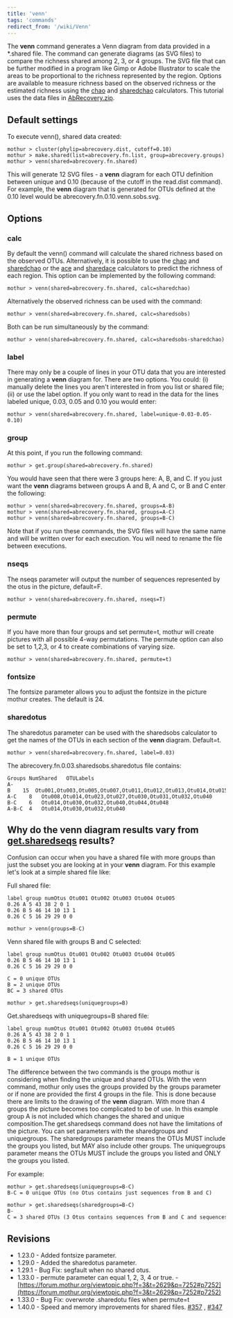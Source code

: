 ```yaml
---
title: 'venn'
tags: 'commands'
redirect_from: '/wiki/Venn'
---
```

The **venn** command generates a Venn diagram from data
provided in a \*.shared file. The command can generate diagrams (as SVG
files) to compare the richness shared among 2, 3, or 4 groups. The SVG
file that can be further modified in a program like Gimp or Adobe
Illustrator to scale the areas to be proportional to the richness
represented by the region. Options are available to measure richness
based on the observed richness or the estimated richness using the
[chao](chao) and [sharedchao](sharedchao)
calculators. This tutorial uses the data files in [
AbRecovery.zip](https://mothur.s3.us-east-2.amazonaws.com/wiki/abrecovery.zip).


## Default settings

To execute venn(), shared data created:

    mothur > cluster(phylip=abrecovery.dist, cutoff=0.10)  
    mothur > make.shared(list=abrecovery.fn.list, group=abrecovery.groups)
    mothur > venn(shared=abrecovery.fn.shared)

This will generate 12 SVG files - a **venn** diagram for each OTU definition
between unique and 0.10 (because of the cutoff in the read.dist
command). For example, the **venn** diagram that is generated for OTUs
defined at the 0.10 level would be abrecovery.fn.0.10.venn.sobs.svg.

## Options

### calc

By default the venn() command will calculate the shared richness based
on the observed OTUs. Alternatively, it is possible to use the
[chao](chao) and [sharedchao](sharedchao) or the
[ace](ace) and [sharedace](sharedace) calculators
to predict the richness of each region. This option can be implemented
by the following command:

    mothur > venn(shared=abrecovery.fn.shared, calc=sharedchao)

Alternatively the observed richness can be used with the command:

    mothur > venn(shared=abrecovery.fn.shared, calc=sharedsobs)

Both can be run simultaneously by the command:

    mothur > venn(shared=abrecovery.fn.shared, calc=sharedsobs-sharedchao)

### label

There may only be a couple of lines in your OTU data that you are
interested in generating a **venn** diagram for. There are two options. You
could: (i) manually delete the lines you aren\'t interested in from you
list or shared file; (ii) or use the label option. If you only want to
read in the data for the lines labeled unique, 0.03, 0.05 and 0.10 you
would enter:

    mothur > venn(shared=abrecovery.fn.shared, label=unique-0.03-0.05-0.10)

### group

At this point, if you run the following command:

    mothur > get.group(shared=abrecovery.fn.shared)

You would have seen that there were 3 groups here: A, B, and C. If you
just want the **venn** diagrams between groups A and B, A and C, or B and C
enter the following:

    mothur > venn(shared=abrecovery.fn.shared, groups=A-B)
    mothur > venn(shared=abrecovery.fn.shared, groups=A-C)
    mothur > venn(shared=abrecovery.fn.shared, groups=B-C)

Note that if you run these commands, the SVG files will have the same
name and will be written over for each execution. You will need to
rename the file between executions.

### nseqs

The nseqs parameter will output the number of sequences represented by
the otus in the picture, default=F.

    mothur > venn(shared=abrecovery.fn.shared, nseqs=T)

### permute

If you have more than four groups and set permute=t, mothur will create
pictures with all possible 4-way permutations. The permute option can
also be set to 1,2,3, or 4 to create combinations of varying size.

    mothur > venn(shared=abrecovery.fn.shared, permute=t)

### fontsize

The fontsize parameter allows you to adjust the fontsize in the picture
mothur creates. The default is 24.

### sharedotus

The sharedotus parameter can be used with the sharedsobs calculator to
get the names of the OTUs in each section of the **venn** diagram.
Default=t.

    mothur > venn(shared=abrecovery.fn.shared, label=0.03)

The abrecovery.fn.0.03.sharedsobs.sharedotus file contains:

    Groups NumShared   OTULabels
    A-B    15  Otu001,Otu003,Otu005,Otu007,Otu011,Otu012,Otu013,Otu014,Otu015,Otu026,Otu028,Otu030,Otu032,Otu040,Otu041
    A-C    8   Otu008,Otu014,Otu023,Otu027,Otu030,Otu031,Otu032,Otu040
    B-C    6   Otu014,Otu030,Otu032,Otu040,Otu044,Otu048
    A-B-C  4   Otu014,Otu030,Otu032,Otu040

## Why do the **venn** diagram results vary from [get.sharedseqs](get.sharedseqs) results?

Confusion can occur when you have a shared file with more groups than
just the subset you are looking at in your **venn** diagram. For this
example let\'s look at a simple shared file like:

Full shared file:

    label group numOtus Otu001 Otu002 Otu003 Otu004 Otu005
    0.26 A 5 43 38 2 0 1
    0.26 B 5 46 14 10 13 1
    0.26 C 5 16 29 29 0 0

    mothur > venn(groups=B-C)

Venn shared file with groups B and C selected:

    label group numOtus Otu001 Otu002 Otu003 Otu004 Otu005
    0.26 B 5 46 14 10 13 1
    0.26 C 5 16 29 29 0 0

    C = 0 unique OTUs
    B = 2 unique OTUs
    BC = 3 shared OTUs

    mothur > get.sharedseqs(uniquegroups=B)

Get.sharedseqs with uniquegroups=B shared file:

    label group numOtus Otu001 Otu002 Otu003 Otu004 Otu005
    0.26 A 5 43 38 2 0 1
    0.26 B 5 46 14 10 13 1
    0.26 C 5 16 29 29 0 0

    B = 1 unique OTUs

The difference between the two commands is the groups mothur is
considering when finding the unique and shared OTUs. With the venn
command, mothur only uses the groups provided by the groups parameter or
if none are provided the first 4 groups in the file. This is done
because there are limits to the drawing of the **venn** diagram. With more
than 4 groups the picture becomes too complicated to be of use. In this
example group A is not included which changes the shared and unique
composition.The get.sharedseqs command does not have the limitations of
the picture. You can set parameters with the sharedgroups and
uniquegroups. The sharedgroups parameter means the OTUs MUST include the
groups you listed, but MAY also include other groups. The uniquegroups
parameter means the OTUs MUST include the groups you listed and ONLY the
groups you listed.

For example:

    mothur > get.sharedseqs(uniquegroups=B-C)
    B-C = 0 unique OTUs (no Otus contains just sequences from B and C)

    mothur > get.sharedseqs(sharedgroups=B-C)
    B-C = 3 shared OTUs (3 Otus contains sequences from B and C and sequences from other groups)

## Revisions

-   1.23.0 - Added fontsize parameter.
-   1.29.0 - Added the sharedotus parameter.
-   1.29.1 - Bug Fix: segfault when no shared otus.
-   1.33.0 - permute parameter can equal 1, 2, 3, 4 or true. -
    [https://forum.mothur.org/viewtopic.php?f=3&t=2629&p=7252#p7252](https://forum.mothur.org/viewtopic.php?f=3&t=2629&p=7252#p7252)
-   1.33.0 - Bug Fix: overwrote .sharedotu files when permute=t
-   1.40.0 - Speed and memory improvements for shared files.
    [\#357](https://github.com/mothur/mothur/issues/357) ,
    [\#347](https://github.com/mothur/mothur/issues/347)


